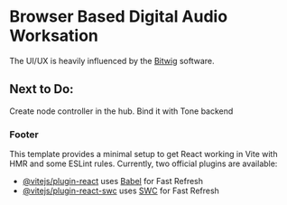 
# Browser Based Digital Audio Worksation

The UI/UX is heavily influenced by the [Bitwig](https://www.bitwig.com/) software. 
 

## Next to Do: 

Create node controller in the hub. Bind it with Tone backend


### Footer
This template provides a minimal setup to get React working in Vite with HMR and some ESLint rules.
Currently, two official plugins are available:
- [@vitejs/plugin-react](https://github.com/vitejs/vite-plugin-react/blob/main/packages/plugin-react/README.md) uses [Babel](https://babeljs.io/) for Fast Refresh
- [@vitejs/plugin-react-swc](https://github.com/vitejs/vite-plugin-react-swc) uses [SWC](https://swc.rs/) for Fast Refresh